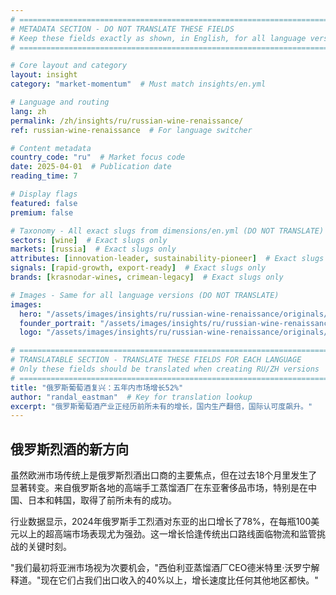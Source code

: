 ```yaml
---
# ============================================================================
# METADATA SECTION - DO NOT TRANSLATE THESE FIELDS
# Keep these fields exactly as shown, in English, for all language versions
# ============================================================================

# Core layout and category
layout: insight
category: "market-momentum"  # Must match insights/en.yml

# Language and routing
lang: zh
permalink: /zh/insights/ru/russian-wine-renaissance/
ref: russian-wine-renaissance  # For language switcher

# Content metadata
country_code: "ru"  # Market focus code
date: 2025-04-01  # Publication date
reading_time: 7

# Display flags
featured: false
premium: false

# Taxonomy - All exact slugs from dimensions/en.yml (DO NOT TRANSLATE)
sectors: [wine]  # Exact slugs only
markets: [russia]  # Exact slugs only
attributes: [innovation-leader, sustainability-pioneer]  # Exact slugs only
signals: [rapid-growth, export-ready]  # Exact slugs only
brands: [krasnodar-wines, crimean-legacy]  # Exact slugs only

# Images - Same for all language versions (DO NOT TRANSLATE)
images:
  hero: "/assets/images/insights/ru/russian-wine-renaissance/originals/hero-krasnodar-vineyard.jpg"
  founder_portrait: "/assets/images/insights/ru/russian-wine-renaissance/originals/founder-portrait-anna-kuznetsova.jpg"
  logo: "/assets/images/insights/ru/russian-wine-renaissance/originals/logo-russian-wine.jpg"

# ============================================================================
# TRANSLATABLE SECTION - TRANSLATE THESE FIELDS FOR EACH LANGUAGE
# Only these fields should be translated when creating RU/ZH versions
# ============================================================================
title: "俄罗斯葡萄酒复兴：五年内市场增长52%"
author: "randal_eastman"  # Key for translation lookup
excerpt: "俄罗斯葡萄酒产业正经历前所未有的增长，国内生产翻倍，国际认可度飙升。"
---
```


## 俄罗斯烈酒的新方向

虽然欧洲市场传统上是俄罗斯烈酒出口商的主要焦点，但在过去18个月里发生了显著转变。来自俄罗斯各地的高端手工蒸馏酒厂在东亚奢侈品市场，特别是在中国、日本和韩国，取得了前所未有的成功。

行业数据显示，2024年俄罗斯手工烈酒对东亚的出口增长了78%，在每瓶100美元以上的超高端市场表现尤为强劲。这一增长恰逢传统出口路线面临物流和监管挑战的关键时刻。

"我们最初将亚洲市场视为次要机会，"西伯利亚蒸馏酒厂CEO德米特里·沃罗宁解释道。"现在它们占我们出口收入的40%以上，增长速度比任何其他地区都快。"